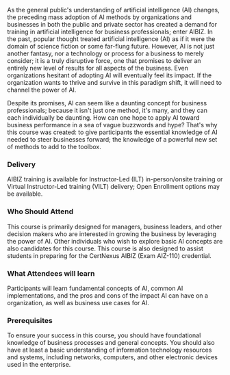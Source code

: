 <!-- AIBIZ-->

As the general public's understanding of artificial intelligence (AI) changes, the preceding mass adoption of AI methods by organizations and businesses in both the public and private sector has created a demand for training in artificial intelligence for business professionals; enter AIBIZ. In the past, popular thought treated artificial intelligence (AI) as if it were the domain of science fiction or some far-flung future. However, AI is not just another fantasy, nor a technology or process for a business to merely consider; it is a truly disruptive force, one that promises to deliver an entirely new level of results for all aspects of the business. Even organizations hesitant of adopting AI will eventually feel its impact. If the organization wants to thrive and survive in this paradigm shift, it will need to channel the power of AI.

Despite its promises, AI can seem like a daunting concept for business professionals; because it isn't just one method, it's many, and they can each individually be daunting. How can one hope to apply AI toward business performance in a sea of vague buzzwords and hype? That's why this course was created: to give participants the essential knowledge of AI needed to steer businesses forward; the knowledge of a powerful new set of methods to add to the toolbox.

### Delivery

 AIBIZ training is available for Instructor-Led (ILT) in-person/onsite training or Virtual Instructor-Led training (VILT) delivery; Open Enrollment options may be available.


### Who Should Attend

This course is primarily designed for managers, business leaders, and other decision makers who are interested in growing the business by leveraging the power of AI. Other individuals who wish to explore basic AI concepts are also candidates for this course. This course is also designed to assist students in preparing for the CertNexus AIBIZ (Exam AIZ-110) credential.


### What Attendees will learn

Participants will learn fundamental concepts of AI, common AI implementations, and the pros and cons of the impact AI can have on a organization, as well as business use cases for AI.

### Prerequisites


To ensure your success in this course, you should have foundational knowledge of business processes and general concepts. You should also have at least a basic understanding of information technology resources and systems, including networks, computers, and other electronic devices used in the enterprise.
